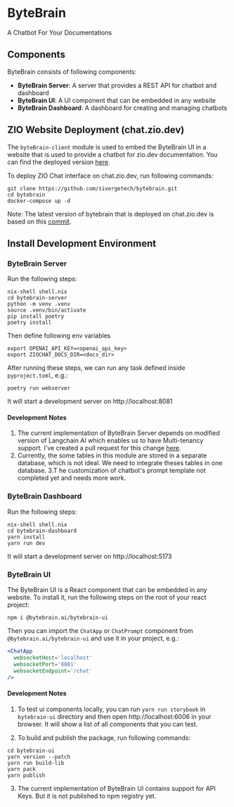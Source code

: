 # ByteBrain

A Chatbot For Your Documentations

## Components

ByteBrain consists of following components:

- **ByteBrain Server**: A server that provides a REST API for chatbot and dashboard
- **ByteBrain UI**: A UI component that can be embedded in any website
- **ByteBrain Dashboard**: A dashboard for creating and managing chatbots

## ZIO Website Deployment (chat.zio.dev)

The `byteBrain-client` module is used to embed the ByteBrain UI in a website that is used to provide a chatbot for zio.dev documentation. You can find the deployed version [here](https://chat.zio.dev).

To deploy ZIO Chat interface on chat.zio.dev, run following commands:

```shell
git clone https://github.com/zivergetech/bytebrain.git
cd bytebrain
docker-compose up -d
```

Note: The latest version of bytebrain that is deployed on chat.zio.dev is based on this [commit](https://github.com/zivergetech/bytebrain/commit/fb4b0f9b8c1fc72d3ffc015ede7fd6bb2b1ae039).

## Install Development Environment

### ByteBrain Server

Run the following steps:

```shell
nix-shell shell.nix
cd bytebrain-server
python -m venv .venv
source .venv/bin/activate
pip install poetry
poetry install
```

Then define following env variables

```shell
export OPENAI_API_KEY=<openai_api_key>
export ZIOCHAT_DOCS_DIR=<docs_dir>
```

After running these steps, we can run any task defined inside `pyproject.toml`, e.g.:

```shell
poetry run webserver
```

It will start a development server on http://localhost:8081

#### Development Notes

1. The current implementation of ByteBrain Server depends on modified version of Langchain AI which enables us to have Multi-tenancy support. I've created a pull request for this change [here](https://github.com/langchain-ai/langchain/pull/14174).
2. Currently, the some tables in this module are stored in a separate database, which is not ideal. We need to integrate theses tables in one database.
3.T  he customization of chatbot's prompt template not completed yet and needs more work.

### ByteBrain Dashboard

Run the following steps:

```shell
nix-shell shell.nix
cd bytebrain-dashboard
yarn install
yarn run dev
```

It will start a development server on http://localhost:5173

### ByteBrain UI

The ByteBrain UI is a React component that can be embedded in any website. To install it, run the following steps on the root of your react project:

```shell
npm i @bytebrain.ai/bytebrain-ui
```

Then you can import the `ChatApp` or `ChatPrompt` component from `@bytebrain.ai/bytebrain-ui` and use it in your project, e.g.:

```jsx
<ChatApp
  websocketHost='localhost'
  websocketPort='8081'
  websocketEndpoint='/chat'
/>
```

#### Development Notes

1. To test ui components locally, you can run `yarn run storybook` in `bytebrain-ui` directory and then open http://localhost:6006 in your browser. It will show a list of all components that you can test.

2. To build and publish the package, run following commands:

```shell
cd bytebrain-ui
yarn version --patch
yarn run build-lib
yarn pack
yarn publish
```

3. The current implementation of ByteBrain UI contains support for API Keys. But it is not published to npm registry yet.